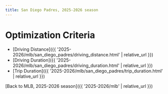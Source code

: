 ```yaml
---
title: San Diego Padres, 2025-2026 season
---
```


# Optimization Criteria
- [Driving Distance]({{ '2025-2026/mlb/san_diego_padres/driving_distance.html' | relative_url }})
- [Driving Duration]({{ '2025-2026/mlb/san_diego_padres/driving_duration.html' | relative_url }})
- [Trip Duration]({{ '2025-2026/mlb/san_diego_padres/trip_duration.html' | relative_url }})

[Back to MLB, 2025-2026 season]({{ '2025-2026/mlb' | relative_url }})
